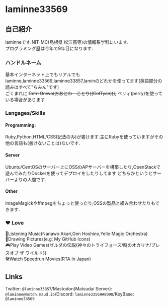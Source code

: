 # laminne33569

## 自己紹介
laminneです.NIT-MC(島根県 松江高専)の情報系学科にいます.  
プログラミング歴は今年で9年目になります.

### ハンドルネーム
基本インターネット上でもリアルでもlaminne,laminne33569,laminne33857,laminのどれかを使ってます(英語部分の読みはすべて"らみん"です)  
ごくまれに ~~Cotri Oniwa(おおにわ　ことり((CotTyan))),~~ ペリィ(perry)を使っている場合があります

### Langages/Skills  
#### Programming:
Ruby,Python,HTML/CSS(記法のみ)が書けます.主にRubyを使っていますがその他の言語も(書けないことは)ないです.

#### Server
Ubuntu/CentOSのサーバー上にOSSのAPサーバーを構築したり,OpenStackで遊んでみたりDockerを使ってデプロイをしたりしてます
どちらかというとサーバーよりの人間です.

#### Other
ImageMagickやffmpegをちょっと使ったり,OSSの製品と組み合わせたりもできます.

### ❤ Love
🎼Listening Music(Nanawo Akari,Gen Hoshino,Yello Magic Orchestra)  
🎨Drawing Pictures(e.g: My GitHub Icons)  
🎮Play Video Games(ゼルダの伝説{神々のトライフォース/時のオカリナ/ブレスオブ ザ ワイルド})  
🛠Watch Speedrun Movies(RTA In Japan)   

## Links
Twitter:  `@laminne33857`/Mastodon(Matsudai Server): `@laminne@mstdn.maud.io`/Discord: `laminne33569#8098`/KeyBase: `@laminne33569`  
